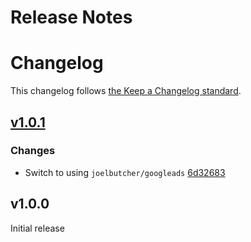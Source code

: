 # Release Notes
# Changelog

This changelog follows [the Keep a Changelog standard](https://keepachangelog.com).

## [v1.0.1](https://github.com/joelbutcher/laravel-googleads/compare/v1.0.0...v1.0.1)

### Changes

- Switch to using `joelbutcher/googleads` [6d32683](https://github.com/joelbutcher/laravel-googleads/commit/6d326836f1082cc0562a20296a808660e8b1a4f9)

## v1.0.0

Initial release
